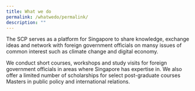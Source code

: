 ```yaml
---
title: What we do
permalink: /whatwedo/permalink/
description: ""
---
```

The SCP serves as a platform for Singapore to share knowledge, exchange ideas and network with foreign government officials on mansy issues of common interest such as climate change and digital economy.

We conduct short courses, workshops and study visits for foreign government officials in areas where Singapore has expertise in. We also offer a limited number of scholarships for select post-graduate courses Masters in public policy and international relations.